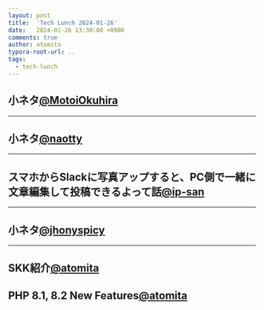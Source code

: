 ```yaml
---
layout: post
title:  'Tech Lunch 2024-01-26'
date:   2024-01-26 13:30:00 +0900
comments: true
author: atomita
typora-root-url: ..
tags:
  - tech-lunch
---
```


## 小ネタ[@MotoiOkuhira](https://github.com/MotoiOkuhira)


---

## 小ネタ[@naotty](https://github.com/naotty)


---

## スマホからSlackに写真アップすると、PC側で一緒に文章編集して投稿できるよって話[@ip-san](https://github.com/ip-san)


---

## 小ネタ[@jhonyspicy](https://github.com/jhonyspicy)


---

## SKK紹介[@atomita](https://github.com/atomita)

## PHP 8.1, 8.2 New Features[@atomita](https://github.com/atomita)

